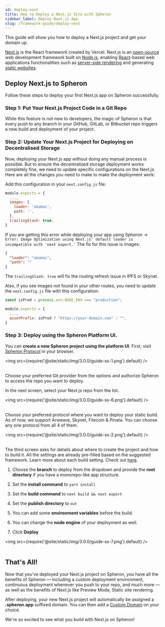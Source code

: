 ```yaml
---
id: deploy-next
title: How to Deploy a Next.js Site with Spheron
sidebar_label: Deploy Next.js App
slug: /framework-guide/deploy-next
---
```


This guide will show you how to deploy a Next.js project and get your domain up.

[Next.js](https://vercel.com/solutions/nextjs) is the React framework created by Vercel. Next.js is an [open-source](https://en.wikipedia.org/wiki/Open-source) web development framework built on [Node.js](https://en.wikipedia.org/wiki/Node.js), enabling [React](<https://en.wikipedia.org/wiki/React_(JavaScript_library)>)-based web applications functionalities such as [server-side rendering](https://en.wikipedia.org/wiki/Server-side_scripting) and generating [static websites](https://en.wikipedia.org/wiki/Static_web_page).

## Deploy Next.js to Spheron

Follow these steps to deploy your first Next.js app on Spheron successfully.

### Step 1: Put Your Next.js Project Code in a Git Repo

While this feature is not new to developers, the magic of Spheron is that every push to any branch in your GitHub, GitLab, or Bitbucket repo triggers a new build and deployment of your project.

### Step 2: Update Your Next.js Project for Deploying on Decentralised Storage

Now, deploying your Next.js app without doing any manual process is possible. But to ensure the decentralized storage deployment works completely fine, we need to update specific configurations on the Next.js. Here are all the changes you need to make to make the deployment work:

Add this configuration in your `next.config.js` file:

```js
module.exports = {
  ...,
  images: {
    loader: 'akamai',
    path: '',
  },
  trailingSlash: true,
}
```

If you are getting this error while deploying your app using Spheron → `Error: Image Optimization using Next.js' default loader is incompatible with 'next export.'`
The fix for this issue is images:

```json
{
  "loader": "akamai",
  "path": ""
}
```

The `trailingSlash: true` will fix the routing refresh issue in IPFS or Skynet.

Also, if you see images not found in your other routes, you need to update the `next.config.js` file with this configuration:

```js
const isProd = process.env.NODE_ENV === "production";

module.exports = {
  ...,
  assetPrefix: isProd ? "https://your-domain.com" : "",
}
```

### Step 3: Deploy using the Spheron Platform UI.

You can **create a new Spheron project using the platform UI**. First, visit [Spheron Protocol](https://aqua.spheron.network/) in your browser.

<img src={require('@site/static/img/3.0.0/guide-ss-1.png').default} /> <br/><br/>

Choose your preferred Git provider from the options and authorize Spheron to access the repo you want to deploy.

In the next screen, select your Next.js repo from the list.

<img src={require('@site/static/img/3.0.0/guide-ss-6.png').default} /> <br/><br/>

Choose your preferred protocol where you want to deploy your static build. As of now, we support Arweave, Skynet, Filecoin & Pinata. You can choose any one protocol from all 4 of them.

<img src={require('@site/static/img/3.0.0/guide-ss-2.png').default} /> <br/><br/>

The third screen asks for details about where to create the project and how to build it. All the settings are already pre-filled based on the suggested framework. Learn more about each build setting. Check out [here](https://docs.spheron.network/deployments/get-started#configuring-the-deployment).

1. Choose the **branch** to deploy from the dropdown and provide the **root directory** if you have a monorepo-like app structure.

1. Set the **install command** to `yarn install`

1. Set the **build command** to `next build && next export`

1. Set the **publish directory** to `out`

1. You can add some **environment variables** before the build.

1. You can change the **node engine** of your deployment as well.

1. Click **Deploy**

<img src={require('@site/static/img/3.0.0/guide-ss-7.png').default} /> <br/><br/>

## That's All!

Now that you've deployed your Next.js project on Spheron, you have all the benefits of Spheron — including a custom deployment environment, continuous deployment whenever you push to your repo, and much more — as well as the benefits of Next.js like Preview Mode, Static site rendering.

After deploying, your new Next.js project will automatically be assigned a **.spheron.app** suffixed domain. You can then add a [Custom Domain](https://docs.spheron.network/domain-and-https/centralized-domain/attach-domain) on your choice.

We're so excited to see what you build with Next.js on Spheron!
